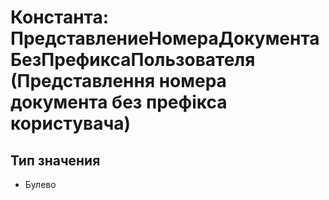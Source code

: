 ﻿# Константа: ПредставлениеНомераДокументаБезПрефиксаПользователя (Представлення номера документа без префікса користувача)

## Тип значения

- Булево

